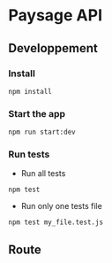 # Paysage API

## Developpement
### Install
`npm install`

### Start the app
`npm run start:dev`

### Run tests
* Run all tests

`npm test`

* Run only one tests file

`npm test my_file.test.js`


## Route